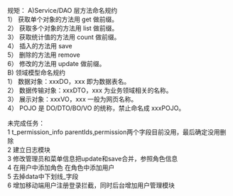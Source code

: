 规矩：
A)Service/DAO 层方法命名规约<br>
    1） 获取单个对象的方法用 get 做前缀。<br>
    2） 获取多个对象的方法用 list 做前缀。<br>
    3） 获取统计值的方法用 count 做前缀。<br>
    4） 插入的方法用 save<br>
    5） 删除的方法用 remove<br>
    6） 修改的方法用 update 做前缀。<br>
B) 领域模型命名规约<br>
    1） 数据对象：xxxDO，xxx 即为数据表名。<br>
    2） 数据传输对象：xxxDTO，xxx 为业务领域相关的名称。<br>
    3） 展示对象：xxxVO，xxx 一般为网页名称。<br>
    4） POJO 是 DO/DTO/BO/VO 的统称，禁止命名成 xxxPOJO。<br>

未完成任务：<br>
1 t_permission_info parentIds,permission两个字段目前没用，最后确定没用删除<br>
2 建立日志模块<br>
3 修改管理员和菜单信息把update和save合并，参照角色信息<br>
4 在用户中添加角色 在角色中添加用户<br>
5 去掉data中下划线_字段<br>
6 增加移动端用户注册登录拦截，同时后台增加用户管理模块<br>